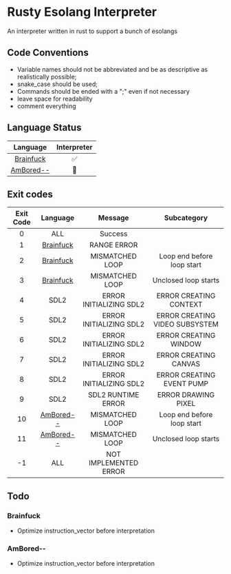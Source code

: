 # Rusty Esolang Interpreter

An interpreter written in rust to support a bunch of esolangs

## Code Conventions

- Variable names should not be abbreviated and be as descriptive as realistically possible;
- snake_case should be used;
- Commands should be ended with a ";" even if not necessary
- leave space for readability
- comment everything

## Language Status

|Language|Interpreter|
|:-:|:-:|
|[Brainfuck](https://esolangs.org/wiki/Brainfuck)|:white_check_mark:|
|[AmBored--](https://esolangs.org/wiki/AmBored--)|:construction:|

## Exit codes

|Exit Code|Language|Message|Subcategory|
|:-:|:-:|:-:|:-:|
|0|ALL|Success||
|1|[Brainfuck](https://esolangs.org/wiki/Brainfuck)|RANGE ERROR||
|2|[Brainfuck](https://esolangs.org/wiki/Brainfuck)|MISMATCHED LOOP|Loop end before loop start|
|3|[Brainfuck](https://esolangs.org/wiki/Brainfuck)|MISMATCHED LOOP|Unclosed loop starts|
|4|SDL2|ERROR INITIALIZING SDL2|ERROR CREATING CONTEXT|
|5|SDL2|ERROR INITIALIZING SDL2|ERROR CREATING VIDEO SUBSYSTEM|
|6|SDL2|ERROR INITIALIZING SDL2|ERROR CREATING WINDOW|
|7|SDL2|ERROR INITIALIZING SDL2|ERROR CREATING CANVAS|
|8|SDL2|ERROR INITIALIZING SDL2|ERROR CREATING EVENT PUMP|
|9|SDL2|SDL2 RUNTIME ERROR|ERROR DRAWING PIXEL|
|10|[AmBored--](https://esolangs.org/wiki/AmBored--)|MISMATCHED LOOP|Loop end before loop start|
|11|[AmBored--](https://esolangs.org/wiki/AmBored--)|MISMATCHED LOOP|Unclosed loop starts|
|-1|ALL|NOT IMPLEMENTED ERROR|

## Todo

### Brainfuck

- Optimize instruction_vector before interpretation

### AmBored--

- Optimize instruction_vector before interpretation
